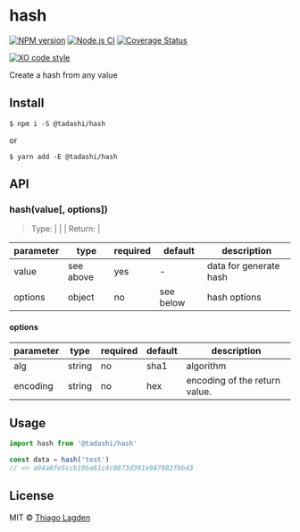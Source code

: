 # hash

[![NPM version][npm-img]][npm]
[![Node.js CI][ci-img]][ci]
[![Coverage Status][coveralls-img]][coveralls]

[![XO code style][xo-img]][xo]

[npm-img]:         https://img.shields.io/npm/v/@tadashi/hash.svg
[npm]:             https://www.npmjs.com/package/@tadashi/hash
[ci-img]:          https://github.com/lagden/hash/workflows/Node.js%20CI/badge.svg
[ci]:              https://github.com/lagden/hash/actions?query=workflow%3A%22Node.js+CI%22
[coveralls-img]:   https://coveralls.io/repos/github/lagden/hash/badge.svg?branch=main
[coveralls]:       https://coveralls.io/github/lagden/hash?branch=main
[xo-img]:          https://img.shields.io/badge/code_style-XO-5ed9c7.svg
[xo]:              https://github.com/sindresorhus/xo


Create a hash from any value


## Install

```
$ npm i -S @tadashi/hash
```

or

```
$ yarn add -E @tadashi/hash
```


## API

### hash(value[, options])

> Type: <string> | <Buffer> | <TypedArray> | <DataView>
> Return: <Buffer> | <string>

parameter | type      | required    | default     | description
--------  | --------  | ----------- | ----------- | ------------
value     | see above | yes         | -           | data for generate hash
options   | object    | no          | see below   | hash options


#### options

parameter | type      | required    | default     | description
--------  | --------  | ----------- | ----------- | ------------
alg       | string    | no          | sha1        | algorithm
encoding  | string    | no          | hex         | encoding of the return value.


## Usage

```js
import hash from '@tadashi/hash'

const data = hash('test')
// => a94a8fe5ccb19ba61c4c0873d391e987982fbbd3
```


## License

MIT © [Thiago Lagden](https://github.com/lagden)
